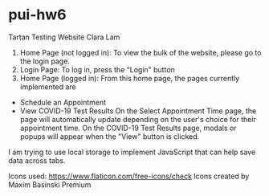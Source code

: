# pui-hw6

Tartan Testing Website
Clara Lam


1. Home Page (not logged in): To view the bulk of the website, please go to the login page.
2. Login Page: To log in, press the "Login" button
3. Home Page (logged in): From this home page, the pages currently implemented are
- Schedule an Appointment 
- View COVID-19 Test Results
On the Select Appointment Time page, the page will automatically update depending on the user's choice for their appointment time.
On the COVID-19 Test Results page, modals or popups will appear when the "View" button is clicked.

I am trying to use local storage to implement JavaScript that can help save data across tabs.

Icons used:
https://www.flaticon.com/free-icons/check Icons created by Maxim Basinski Premium